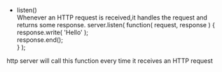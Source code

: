 * listen()  
Whenever an HTTP request is received,it handles the request and returns some response.
        server.listen( function( request, response ) {    
            response.write( 'Hello' );   
            response.end();      
        } );   

http server will call this function every time it receives an HTTP request
